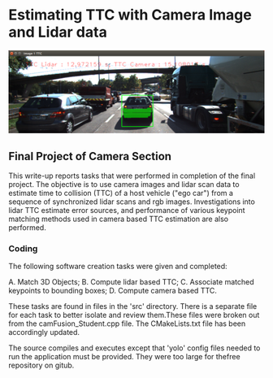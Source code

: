# Estimating TTC with Camera Image and Lidar data

<img src="pngs.d/3DTrack.png" />


## Final Project of Camera Section
This write-up reports tasks that were performed in completion of the final project. The objective is to use camera images and lidar scan data to estimate time to collision (TTC) of a host vehicle ("ego car") from a sequence of synchronized lidar scans and rgb images. Investigations into lidar TTC estimate error sources, and performance of various keypoint matching methods used in camera based TTC estimation are also performed.

### Coding

The following software creation tasks were given and completed:

A. Match 3D Objects;
B. Compute lidar based TTC;
C. Associate matched keypoints to bounding boxes;
D. Compute camera based TTC.

These tasks are found in files in the 'src' directory. There is a separate file for each task to better isolate and review them.These files were broken out from the camFusion_Student.cpp file. The CMakeLists.txt file has been accordingly updated.

The source compiles and executes except that 'yolo' config files needed to run the application must be provided. They were too large for thefree repository on gitub.






